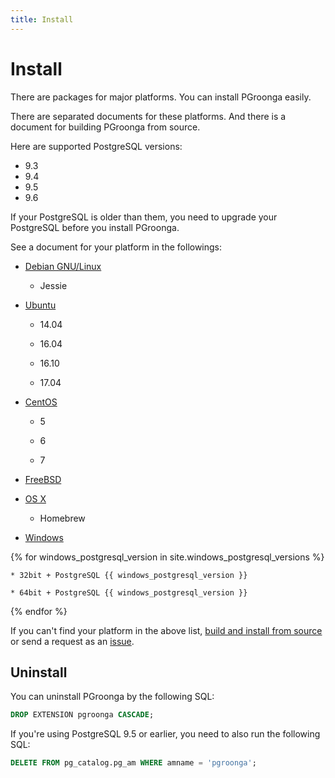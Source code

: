 ```yaml
---
title: Install
---
```


# Install

There are packages for major platforms. You can install PGroonga easily.

There are separated documents for these platforms. And there is a document for building PGroonga from source.

Here are supported PostgreSQL versions:

  * 9.3
  * 9.4
  * 9.5
  * 9.6

If your PostgreSQL is older than them, you need to upgrade your PostgreSQL before you install PGroonga.

See a document for your platform in the followings:

  * [Debian GNU/Linux](debian.html)

    * Jessie

  * [Ubuntu](ubuntu.html)

    * 14.04

    * 16.04

    * 16.10

    * 17.04

  * [CentOS](centos.html)

    * 5

    * 6

    * 7

  * [FreeBSD](freebsd.html)

  * [OS X](os-x.html)

    * Homebrew

  * [Windows](windows.html)

{% for windows_postgresql_version in site.windows_postgresql_versions %}

    * 32bit + PostgreSQL {{ windows_postgresql_version }}

    * 64bit + PostgreSQL {{ windows_postgresql_version }}

{% endfor %}

If you can't find your platform in the above list, [build and install from source](source.html) or send a request as an [issue](https://github.com/pgroonga/pgroonga/issues/new).

## Uninstall

You can uninstall PGroonga by the following SQL:

```sql
DROP EXTENSION pgroonga CASCADE;
```

If you're using PostgreSQL 9.5 or earlier, you need to also run the following SQL:

```sql
DELETE FROM pg_catalog.pg_am WHERE amname = 'pgroonga';
```
